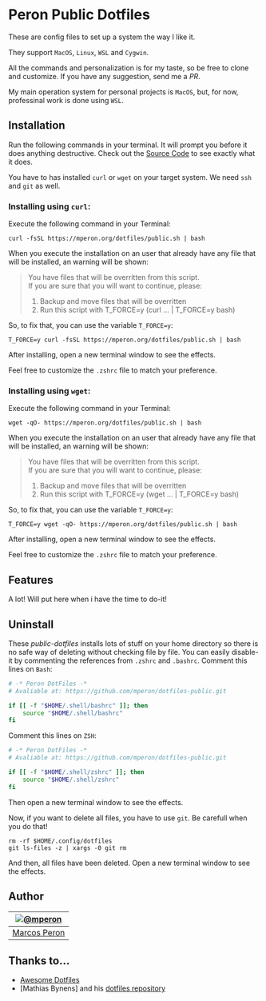 # Peron Public Dotfiles
 
These are config files to set up a system the way I like it. 

They support `MacOS`, `Linux`, `WSL` and `Cygwin`. 

All the commands and personalization is for my taste, so be free to clone and customize. If you have any suggestion, send me a _PR_.

My main operation system for personal projects is `MacOS`, but, for now, professinal work is done using `WSL`.

## Installation

Run the following commands in your terminal. It will prompt you before it does anything destructive. Check out the [Source Code](https://mperon.org/dotfiles/public.sh) to see exactly what it does.

You have to has installed `curl` or `wget` on your target system. We need `ssh` and `git` as well.


### Installing using `curl`:

Execute the following command in your Terminal:

```terminal
curl -fsSL https://mperon.org/dotfiles/public.sh | bash
```

When you execute the installation on an user that already have any file that will be installed, an warning will be shown:

> You have files that will be overritten from this script.  
> If you are sure that you will want to continue, please:  
>   1) Backup and move files that will be overritten  
>   2) Run this script with T_FORCE=y (curl ... | T_FORCE=y bash)  

So, to fix that, you can use the variable `T_FORCE=y`:

```terminal
T_FORCE=y curl -fsSL https://mperon.org/dotfiles/public.sh | bash
```

After installing, open a new terminal window to see the effects.

Feel free to customize the `.zshrc` file to match your preference.


### Installing using `wget`:

Execute the following command in your Terminal:

```terminal
wget -qO- https://mperon.org/dotfiles/public.sh | bash
```

When you execute the installation on an user that already have any file that will be installed, an warning will be shown:

> You have files that will be overritten from this script.  
> If you are sure that you will want to continue, please:  
>   1) Backup and move files that will be overritten  
>   2) Run this script with T_FORCE=y (wget ... | T_FORCE=y bash)  

So, to fix that, you can use the variable `T_FORCE=y`:

```terminal
T_FORCE=y wget -qO- https://mperon.org/dotfiles/public.sh | bash
```

After installing, open a new terminal window to see the effects.

Feel free to customize the `.zshrc` file to match your preference.


## Features

A lot! Will put here when i have the time to do-it!

## Uninstall

These *public-dotfiles* installs lots of stuff on your home directory so there is no safe way of deleting without checking file by file. You can easily disable-it by commenting the references from `.zshrc` and `.bashrc`. Comment this lines on `Bash`:

```bash
# -* Peron DotFiles -*
# Avaliable at: https://github.com/mperon/dotfiles-public.git

if [[ -f "$HOME/.shell/bashrc" ]]; then
    source "$HOME/.shell/bashrc"
fi
```

Comment this lines on `ZSH`:

```zsh
# -* Peron DotFiles -*
# Avaliable at: https://github.com/mperon/dotfiles-public.git

if [[ -f "$HOME/.shell/zshrc" ]]; then
    source "$HOME/.shell/zshrc"
fi
```

Then open a new terminal window to see the effects.

Now, if you want to delete all files, you have to use `git`. Be carefull when you do that!

```terminal
rm -rf $HOME/.config/dotfiles
git ls-files -z | xargs -0 git rm
```

And then, all files have been deleted. Open a new terminal window to see the effects.

## Author

| [![@mperon](https://s.gravatar.com/avatar/a97056b5eddd67dd9996717a0bc5242b?s=80)](https://instagram.com/peron_sc "Follow @peron_sc on Instagram") |
|---|
| [Marcos Peron](https://mperon.org/) |

## Thanks to…

* [Awesome Dotfiles](https://github.com/webpro/awesome-dotfiles)
* [Mathias Bynens] and his [dotfiles repository](https://github.com/mathiasbynens/dotfiles)
